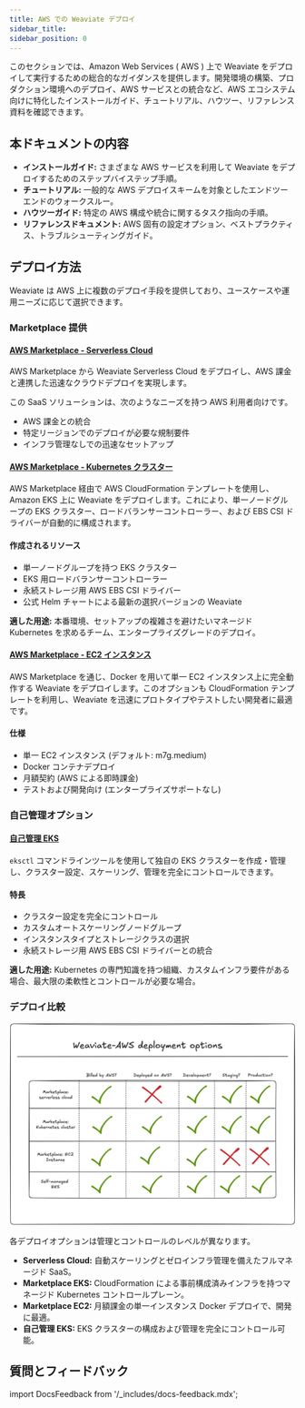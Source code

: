```yaml
---
title: AWS での Weaviate デプロイ
sidebar_title:
sidebar_position: 0
---
```


このセクションでは、Amazon Web Services ( AWS ) 上で Weaviate をデプロイして実行するための総合的なガイダンスを提供します。開発環境の構築、プロダクション環境へのデプロイ、AWS サービスとの統合など、AWS エコシステム向けに特化したインストールガイド、チュートリアル、ハウツー、リファレンス資料を確認できます。

## 本ドキュメントの内容

- **インストールガイド:** さまざまな AWS サービスを利用して Weaviate をデプロイするためのステップバイステップ手順。  
- **チュートリアル:** 一般的な AWS デプロイスキームを対象としたエンドツーエンドのウォークスルー。  
- **ハウツーガイド:** 特定の AWS 構成や統合に関するタスク指向の手順。  
- **リファレンスドキュメント:** AWS 固有の設定オプション、ベストプラクティス、トラブルシューティングガイド。  

## デプロイ方法

Weaviate は AWS 上に複数のデプロイ手段を提供しており、ユースケースや運用ニーズに応じて選択できます。

### Marketplace 提供

#### [AWS Marketplace - Serverless Cloud](../installation-guides/aws-marketplace.md)

AWS Marketplace から Weaviate Serverless Cloud をデプロイし、AWS 課金と連携した迅速なクラウドデプロイを実現します。  

この SaaS ソリューションは、次のようなニーズを持つ AWS 利用者向けです。  

- AWS 課金との統合  
- 特定リージョンでのデプロイが必要な規制要件  
- インフラ管理なしでの迅速なセットアップ  

#### [AWS Marketplace - Kubernetes クラスター](../installation-guides/eks-marketplace.md)

AWS Marketplace 経由で AWS CloudFormation テンプレートを使用し、Amazon EKS 上に Weaviate をデプロイします。これにより、単一ノードグループの EKS クラスター、ロードバランサーコントローラー、および EBS CSI ドライバーが自動的に構成されます。

#### 作成されるリソース

- 単一ノードグループを持つ EKS クラスター  
- EKS 用ロードバランサーコントローラー  
- 永続ストレージ用 AWS EBS CSI ドライバー  
- 公式 Helm チャートによる最新の選択バージョンの Weaviate  

**適した用途:** 本番環境、セットアップの複雑さを避けたいマネージド Kubernetes を求めるチーム、エンタープライズグレードのデプロイ。

#### [AWS Marketplace - EC2 インスタンス](../installation-guides/ecs-marketplace.md)

AWS Marketplace を通じ、Docker を用いて単一 EC2 インスタンス上に完全動作する Weaviate をデプロイします。このオプションも CloudFormation テンプレートを利用し、Weaviate を迅速にプロトタイプやテストしたい開発者に最適です。

#### 仕様

- 単一 EC2 インスタンス (デフォルト: m7g.medium)  
- Docker コンテナデプロイ  
- 月額契約 (AWS による即時課金)  
- テストおよび開発向け (エンタープライズサポートなし)  

### 自己管理オプション

#### [自己管理 EKS](../installation-guides/eks.md)

`eksctl` コマンドラインツールを使用して独自の EKS クラスターを作成・管理し、クラスター設定、スケーリング、管理を完全にコントロールできます。

#### 特長

- クラスター設定を完全にコントロール  
- カスタムオートスケーリングノードグループ  
- インスタンスタイプとストレージクラスの選択  
- 永続ストレージ用 AWS EBS CSI ドライバーとの統合  

**適した用途:** Kubernetes の専門知識を持つ組織、カスタムインフラ要件がある場合、最大限の柔軟性とコントロールが必要な場合。

### デプロイ比較

![deployment comparison matrix](./img/deployment-matrix.png)

各デプロイオプションは管理とコントロールのレベルが異なります。

- **Serverless Cloud:** 自動スケーリングとゼロインフラ管理を備えたフルマネージド SaaS。  
- **Marketplace EKS:** CloudFormation による事前構成済みインフラを持つマネージド Kubernetes コントロールプレーン。  
- **Marketplace EC2:** 月額課金の単一インスタンス Docker デプロイで、開発に最適。  
- **自己管理 EKS:** EKS クラスターの構成および管理を完全にコントロール可能。  

## 質問とフィードバック

import DocsFeedback from '/_includes/docs-feedback.mdx';

<DocsFeedback/>


